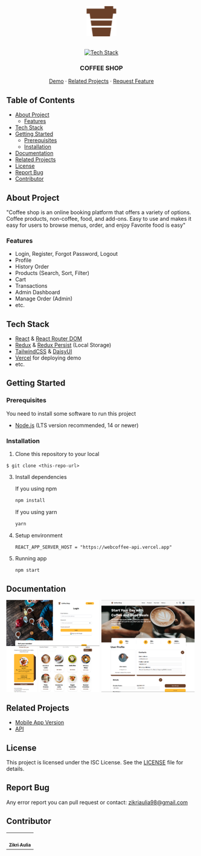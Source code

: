 <div align="center">

<img src="./public//icon-coffee.svg" alt="Logo" width="80" height="80">

<br/>
<br/>

[![Tech Stack](https://skillicons.dev/icons?i=react,javascript,html,css,redux,tailwind,vercel)](#tech-stack)

<h3 align="center">COFFEE SHOP</h3>

[Demo](https://v-coffee.vercel.app/) · [Related Projects](#related-projects) · [Request Feature](#report-bug)

</div>

## Table of Contents

- [About Project](#about-Project)
  - [Features](#features)
- [Tech Stack](#tech-stack)
- [Getting Started](#getting-started)
  - [Prerequisites](#prerequisites)
  - [Installation](#installation)
- [Documentation](#documentation)
- [Related Projects](#related-projects)
- [License](#license)
- [Report Bug](#report-bug)
- [Contributor](#contributor)

## About Project

"Coffee shop is an online booking platform that offers a variety of options. Coffee products, non-coffee, food, and add-ons. Easy to use and makes it easy for users to browse menus, order, and enjoy
Favorite food is easy"

### Features

- Login, Register, Forgot Password, Logout
- Profile
- History Order
- Products (Search, Sort, Filter)
- Cart
- Transactions
- Admin Dashboard
- Manage Order (Admin)
- etc.

## Tech Stack

- [React](https://react.dev/) & [React Router DOM](https://reactrouter.com/en/main)
- [Redux](https://redux.js.org/) & [Redux Persist](https://www.npmjs.com/package/redux-persist) (Local Storage)
- [TailwindCSS](https://tailwindcss.com/) & [DaisyUI](https://daisyui.com/)
- [Vercel](https://vercel.com/dashboard) for deploying demo
- etc.

## Getting Started

### Prerequisites

You need to install some software to run this project

- [Node.js](https://nodejs.org/en/download) (LTS version recommended, 14 or newer)

### Installation

1. Clone this repository to your local

```
$ git clone <this-repo-url>
```

3. Install dependencies

   If you using npm

   ```bash
   npm install
   ```

   If you using yarn

   ```bash
   yarn
   ```

4. Setup environment

   ```env
   REACT_APP_SERVER_HOST = "https://webcoffee-api.vercel.app"
   ```

5. Running app

   ```bash
   npm start
   ```

## Documentation

<div style="display: flex; flex-wrap: wrap; gap: 1%;">
  <img src="/src/assets/readme/w2.png" alt="project-screenshot" width="49%">
  <img src="/src/assets/readme/w1.png" alt="project-screenshot" width="49%">
</div>

<div style="display: flex; flex-wrap: wrap; gap: 1%;">
  <img src="/src/assets/readme/w3.png" alt="project-screenshot" width="49%">
  <img src="/src/assets/readme/w4.png" alt="project-screenshot" width="49%">
</div>

## Related Projects

- [Mobile App Version](https://github.com/zikriaulia28/CoffeeShop-Mobile.git)
- [API](https://github.com/zikriaulia28/CoffeeShop.git)

## License

This project is licensed under the ISC License. See the [LICENSE](LICENSE) file for details.

## Report Bug

Any error report you can pull request
or contact: <zikriaulia98@gmail.com>

## Contributor

  <table>
    <tr>
      <td >
        <a href="https://github.com/zikriaulia28">
          <img width="100" src="https://avatars.githubusercontent.com/u/103765843?v=4" alt=""><br/> 
          <div align="center">
          <sub><b>Zikri Aulia</b></sub>
          </div>
        </a>
        </td>
    </tr>
  </table>
